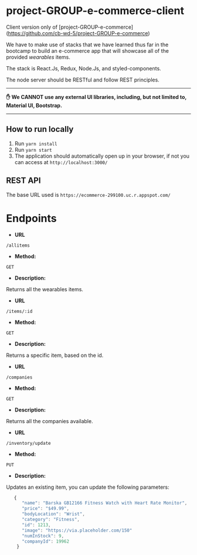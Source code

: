 # project-GROUP-e-commerce-client
Client version only of [project-GROUP-e-commerce] (https://github.com/cb-wd-5/project-GROUP-e-commerce)

We have to make use of stacks that we have learned thus far in the bootcamp to build an e-commerce app that will showcase all of the provided _wearables_ items.

The stack is React.Js, Redux, Node.Js, and styled-components.

The node server should be RESTful and follow REST principles.

---

**✋ We CANNOT use any external UI libraries, including, but not limited to, Material UI, Bootstrap.**

---

## How to run locally
1. Run `yarn install`
2. Run `yarn start`
3. The application should automatically open up in your browser, if not you can access at `http://localhost:3000/`

## REST API


The base URL used is `https://ecommerce-299100.uc.r.appspot.com/`

# Endpoints
* **URL**

`/allitems`

* **Method:**

`GET`

*  **Description:**

Returns all the wearables items.

* **URL**

`/items/:id`

* **Method:**

`GET`

*  **Description:**

Returns a specific item, based on the id.

* **URL**

`/companies`

* **Method:**

`GET`

*  **Description:**

Returns all the companies available.

* **URL**

`/inventory/update`

* **Method:**

`PUT`

*  **Description:**

Updates an existing item, you can update the following parameters:


```javascript
   {
      "name": "Barska GB12166 Fitness Watch with Heart Rate Monitor",
      "price": "$49.99",
      "bodyLocation": "Wrist",
      "category": "Fitness",
      "id": 1213,
      "image": "https://via.placeholder.com/150"
      "numInStock": 9,
      "companyId": 19962
    }

```


